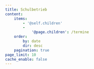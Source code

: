 ```yaml
---
title: Schulbetrieb
content:
    items:
        - '@self.children'
        -
            '@page.children': /termine
    order:
        by: date
        dir: desc
    pagination: true
page_limit: 10
cache_enable: false
---
```


